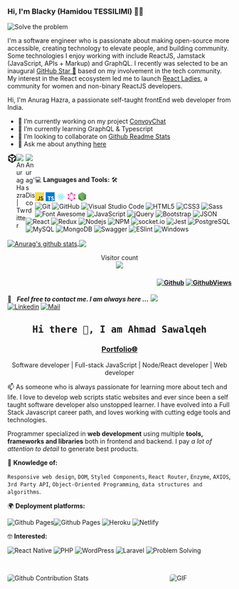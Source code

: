 ### Hi, I'm Blacky (Hamidou TESSILIMI) 👋🏾

<img src="https://raw.githubusercontent.com/blacky-yg/blacky-yg/master/assets/code.png" alt="Solve the problem">

I'm a software engineer who is passionate about making open-source more accessible, creating technology to elevate people, and building community. Some technologies I enjoy working with include ReactJS, Jamstack (JavaScript, APIs + Markup) and GraphQL. I recently was selected to be an inaugural <a href="https://stars.github.com/">GitHub Star 🌟</a> based on my involvement in the tech community.  My interest in the React ecosystem led me to launch <a href="https://www.meetup.com/React-Ladies/">React Ladies</a>, a community for women and non-binary ReactJS developers.

Hi, I'm Anurag Hazra, a passionate self-taught frontEnd web developer from India.

- 🔭 I’m currently working on my project [ConvoyChat](https://github.com/anuraghazra/convoychat)
- 🌱 I’m currently learning GraphQL & Typescript
- 👯 I’m looking to collaborate on [Github Readme Stats](https://github.com/anuraghazra/github-readme-stats)
- 💬 Ask me about anything [here](https://github.com/anuraghazra/anuraghazra/issues)

<a href="https://codesandbox.io/u/anuraghazra">
  <img align="left" alt="Anurag Hazra | CodeSandbox" width="20px" src="https://raw.githubusercontent.com/anuraghazra/anuraghazra/master/assets/codesandbox.svg" />
</a>
<a href="https://twitter.com/anuraghazru">
  <img align="left" alt="Anurag Hazra | Twitter" width="21px" src="https://raw.githubusercontent.com/anuraghazra/anuraghazra/master/assets/twitter.svg" />
</a>
<a href="https://discord.gg/VK4k3Br">
  <img align="left" alt="Anurag's Discord" width="21px" src="https://raw.githubusercontent.com/anuraghazra/anuraghazra/master/assets/discord-round.svg" />
</a>

<br />
<br />

💻 **Languages and Tools:** 🛠️<br>


<code><img height="20" src="https://raw.githubusercontent.com/github/explore/80688e429a7d4ef2fca1e82350fe8e3517d3494d/topics/javascript/javascript.png"></code>
<code><img height="20" src="https://raw.githubusercontent.com/github/explore/80688e429a7d4ef2fca1e82350fe8e3517d3494d/topics/typescript/typescript.png"></code>
<code><img height="20" src="https://raw.githubusercontent.com/github/explore/80688e429a7d4ef2fca1e82350fe8e3517d3494d/topics/react/react.png"></code>
<code><img height="20" src="https://raw.githubusercontent.com/github/explore/5c058a388828bb5fde0bcafd4bc867b5bb3f26f3/topics/graphql/graphql.png"></code>
<code><img height="20" src="https://raw.githubusercontent.com/github/explore/80688e429a7d4ef2fca1e82350fe8e3517d3494d/topics/nodejs/nodejs.png"></code>    
![Git](https://img.shields.io/badge/-Git-181717?style=flat&logo=git&logoColor=F05032&labelColor=ffffff)
![GitHub](https://img.shields.io/badge/-GitHub-181717?style=flat&logo=github&logoColor=000000&labelColor=ffffff)
![Visual Studio Code](https://img.shields.io/badge/-VSCode-181717?style=flat&logo=visual-studio-code&labelColor=007ACC)
![HTML5](https://img.shields.io/badge/-HTML5-181717?style=flat&logo=html5&logoColor=ffffff&labelColor=E34F26)
![CSS3](https://img.shields.io/badge/-CSS3-181717?style=flat&logo=css3&logoColor=ffffff&labelColor=1572B6) 
![Sass](https://img.shields.io/badge/-Sass-181717?style=flat&logo=sass&logoColor=ffffff&labelColor=%23CC6699)
![Font Awesome](https://img.shields.io/badge/-font%20awesome-181717?style=flat&logo=font-awesome&logoColor=339AF0&labelColor=ffffff)
![JavaScript](https://img.shields.io/badge/-JavaScript-181717?style=flat&logo=javascript&labelColor=000000)
![jQuery](https://img.shields.io/badge/-jQuery-181717?style=flat&logo=jQuery&logoColor=0769AD&labelColor=ffffff)
![Bootstrap](https://img.shields.io/badge/-Bootstrap-181717?style=flat&logo=bootstrap&logoColor=ffffff&labelColor=563D7C)
![JSON](https://img.shields.io/badge/-JSON-181717?style=flat&logo=JSON&logoColor=000000&labelColor=ffffff)
![React](https://img.shields.io/badge/-React-181717?style=flat&logo=react&labelColor=000000)
![Redux](https://img.shields.io/badge/-Redux-181717?style=flat&logo=redux&logoColor=764ABC&labelColor=ffffff)
![Nodejs](https://img.shields.io/badge/-Nodejs-181717?style=flat&logo=Node.js&labelColor=000000)
![NPM](https://img.shields.io/badge/-npm-181717?style=flat&logo=npm&labelColor=ffffff)
![socket.io](https://img.shields.io/badge/-Socket.Io-181717?style=flat&logo=socket.io&logoColor=000000&labelColor=ffffff)
![Jest](https://img.shields.io/badge/-Jest-181717?style=flat&logo=Jest&logoColor=C21325&labelColor=ffffff)
![PostgreSQL](https://img.shields.io/badge/-PostgreSQL-181717?style=flat&logo=postgresql&logoColor=ffffff&labelColor=336791)
![MySQL](https://img.shields.io/badge/-MySQL-181717?style=flat&logo=mysql&labelColor=ffffff)
![MongoDB](https://img.shields.io/badge/-MongoDB-181717?style=flat&logo=mongodb&labelColor=ffffff)
![Swagger](https://img.shields.io/badge/-Swagger-181717?style=flat&logo=swagger&labelColor=000000)
![ESlint](https://img.shields.io/badge/-ESlint-181717?style=flat&logo=ESlint&labelColor=4B32C3)
![Windows](https://img.shields.io/badge/-Windows-181717?style=flat&logo=windows&logoColor=ffffff&labelColor=0078D6)

<a href="https://github.com/anuraghazra/github-readme-stats">
  <img align="center" src="https://github-readme-stats.anuraghazra1.vercel.app/api?username=anuraghazra&show_icons=true&include_all_commits=true&theme=radical" alt="Anurag's github stats" />
</a>
<a href="https://github.com/anuraghazra/github-readme-stats">
  <!-- Change the `github-readme-stats.anuraghazra1.vercel.app` to `github-readme-stats.vercel.app`  -->
  <img align="center" src="https://github-readme-stats.anuraghazra1.vercel.app/api/top-langs/?username=anuraghazra&layout=compact&theme=radical" />
</a>

<p align="center"> 
  Visitor count<br>
  <img src="https://profile-counter.glitch.me/blacky-yg/count.svg" />
</p>

<h4 align='right'>

[![Github](https://img.shields.io/github/followers/Ahmad-Sawalqeh?label=Follow%20Me&style=social)](https://github.com/Ahmad-Sawalqeh)
[![GithubViews](https://api.freemotion-llc.com/api/github/v1/profile-views?username=Ahmad-Sawalqeh)](https://github.com/Ahmad-Sawalqeh)
</h4>

📝 &nbsp; ***Feel free to contact me. I am always here ...*** <img src="https://media.giphy.com/media/WUlplcMpOCEmTGBtBW/giphy.gif" width="30">
<br>
[![Linkedin](https://img.shields.io/badge/LinkedIn-Ahmad%20Sawalqeh-blue?logo=Linkedin&logoColor=blue&labelColor=black)](https://www.linkedin.com/in/ahmad-alsawalqeh/)
[![Mail](https://img.shields.io/badge/Hotmail-sawalqa_jo@hotmail.com-blue?logo=Gmail&logoColor=blue&labelColor=black)](mailto:sawalqa_jo@hotmail.com)
<br>

<h2 align='center'><samp><strong>Hi there 👋, I am Ahmad Sawalqeh</strong></samp></h2>
<h3 align='center'><strong><a href="https://ahmad-sawalqeh.github.io/my_resume/" target="_blank">Portfolio🌐</a></strong></h3>
<p align='center'>Software developer | Full-stack JavaScript | Node/React developer | Web developer</p>

<p align='left'> 📫 As someone who is always passionate for learning more about tech and life. I love to develop web scripts static websites and ever since been a self taught software developer also unstopped learner. I have evolved into a Full Stack Javascript career path, and loves working with cutting edge tools and technologies.</p>

Programmer specialized in **web development** using multiple **tools, frameworks and libraries** both in frontend and backend. I pay *a lot of attention to detail* to generate best products.

🧐 **Knowledge of:**<br>

`Responsive web design`, `DOM`, `Styled Components`, `React Router`, `Enzyme`, `AXIOS`, `3rd Party API`, `Object-Oriented Programming`, `data structures and algorithms`.


🌍 **Deployment platforms:**<br>

<img alt="Github Pages" width="20px" height="20px" src="https://techcrunch.com/wp-content/uploads/2010/07/github-logo.png" />![Github Pages](https://img.shields.io/badge/-Github%20Pages-181717?style=flat&logo=github-pages) ![Heroku](https://img.shields.io/badge/-Heroku-181717?style=flat&logo=heroku&labelColor=430098) ![Netlify](https://img.shields.io/badge/-Netlify-181717?style=flat&logo=netlify&labelColor=000000)


🤓 **Interested:** <br>

![React Native](https://img.shields.io/badge/-React%20Native-181717?style=flat&logo=react&labelColor=000000)
![PHP](https://img.shields.io/badge/-PHP-181717?style=flat&logo=PHP&logoColor=5466b8&labelColor=ffffff)
![WordPress](https://img.shields.io/badge/-WordPress-181717?style=flat&logo=wordpress&labelColor=21759B)
![Laravel](https://img.shields.io/badge/-Laravel-181717?style=flat&logo=laravel&logoColor=ffffff&labelColor=FF2D20)
![Problem Solving](https://img.shields.io/badge/-Problem%20Solving-brightgreen?style=flat)


</br>
<p style="display: flex; justify-contect: space-between;">
<img style="border-radius: 5px; margin-bottom: 5px" alt="Github Contribution Stats" width="330px" height="240px" src="https://github-contribution-stats.vercel.app/api/?username=blacky-yg" />
<img style="border-radius: 5px; margin: 0 0 5px 35px;" alt="GIF" width="320px" height="240px" src="https://miro.medium.com/max/875/1*Urc28sbnORGOW5oyohQ06g.gif" />
</p>